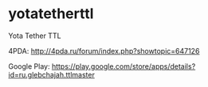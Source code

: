 # yotatetherttl
Yota Tether TTL

4PDA: http://4pda.ru/forum/index.php?showtopic=647126

Google Play: https://play.google.com/store/apps/details?id=ru.glebchajah.ttlmaster
